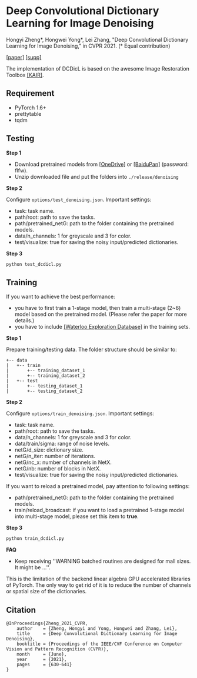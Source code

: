 # Deep Convolutional Dictionary Learning for Image Denoising
Hongyi Zheng*, Hongwei Yong*, Lei Zhang, "Deep Convolutional Dictionary Learning for Image Denoising," in CVPR 2021. (* Equal contribution)

[[paper]](https://www4.comp.polyu.edu.hk/~cslzhang/paper/DCDicL-cvpr21-final.pdf) [[supp]](https://www4.comp.polyu.edu.hk/~cslzhang/paper/DCDicL-cvpr21-supp.pdf)

The implementation of DCDicL is based on the awesome Image Restoration Toolbox [[KAIR]](https://github.com/cszn/KAIR).

## Requirement
- PyTorch 1.6+
- prettytable
- tqdm

## Testing
**Step 1**

- Download pretrained models from [[OneDrive]](https://1drv.ms/u/s!ApI9l49EgrUbnK5zR1R2F8ZP8z1NjQ?e=L3MmSf) or [[BaiduPan]](https://pan.baidu.com/share/init?surl=vIqN2XiZ9UH8vcUpZPbXnw) (password: flfw).
- Unzip downloaded file and put the folders into ```./release/denoising```

**Step 2**

Configure ```options/test_denoising.json```. Important settings:
- task: task name.
- path/root: path to save the tasks.
- path/pretrained_netG: path to the folder containing the pretrained models.
- data/n_channels: 1 for greyscale and 3 for color.
- test/visualize: true for saving the noisy input/predicted dictionaries.

**Step 3**
```bash
python test_dcdicl.py
```



## Training

If you want to achieve the best performance:
- you have to first train a 1-stage model, then train a multi-stage (2~6) model based on the pretrained model. (Please refer the paper for more details.)
- you have to include [[Waterloo Exploration Database]](https://ece.uwaterloo.ca/~k29ma/exploration/) in the training sets.

**Step 1**

Prepare training/testing data. The folder structure should be similar to:

```
+-- data
|   +-- train
|       +-- training_dataset_1
|       +-- training_dataset_2
|   +-- test
|       +-- testing_dataset_1
|       +-- testing_dataset_2
```

**Step 2**

Configure ```options/train_denoising.json```. Important settings:
- task: task name.
- path/root: path to save the tasks.
- data/n_channels: 1 for greyscale and 3 for color.
- data/train/sigma: range of noise levels.
- netG/d_size: dictionary size.
- netG/n_iter: number of iterations.
- netG/nc_x: number of channels in NetX.
- netG/nb: number of blocks in NetX.
- test/visualize: true for saving the noisy input/predicted dictionaries.

If you want to reload a pretrained model, pay attention to following settings:
- path/pretrained_netG: path to the folder containing the pretrained models.
- train/reload_broadcast: if you want to load a pretrained 1-stage model into multi-stage model, please set this item to **true**.


**Step 3**
```bash
python train_dcdicl.py
```

**FAQ**
- Keep receiving ''WARNING batched routines are designed for mall sizes. It might be ...''.

This is the limitation of the backend linear algebra GPU accelerated libraries of PyTorch. The only way to get rid of it is to reduce the number of channels or spatial size of the dictionaries.

## Citation
```
@InProceedings{Zheng_2021_CVPR,
    author    = {Zheng, Hongyi and Yong, Hongwei and Zhang, Lei},
    title     = {Deep Convolutional Dictionary Learning for Image Denoising},
    booktitle = {Proceedings of the IEEE/CVF Conference on Computer Vision and Pattern Recognition (CVPR)},
    month     = {June},
    year      = {2021},
    pages     = {630-641}
}
```
